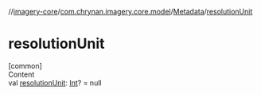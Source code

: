 //[imagery-core](../../../index.md)/[com.chrynan.imagery.core.model](../index.md)/[Metadata](index.md)/[resolutionUnit](resolution-unit.md)



# resolutionUnit  
[common]  
Content  
val [resolutionUnit](resolution-unit.md): [Int](https://kotlinlang.org/api/latest/jvm/stdlib/kotlin/-int/index.html)? = null  



